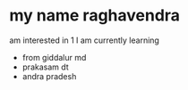 # my name raghavendra
 am interested in
1 I am currently learning
- from giddalur md
- prakasam dt
- andra pradesh

